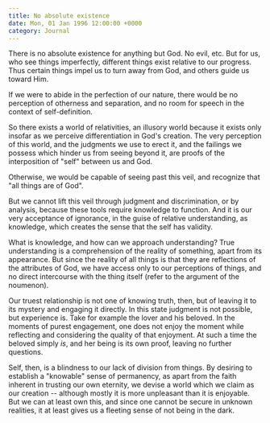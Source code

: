 ```yaml
---
title: No absolute existence
date: Mon, 01 Jan 1996 12:00:00 +0000
category: Journal
---
```


There is no absolute existence for anything but God.  No evil, etc.  But
for us, who see things imperfectly, different things exist relative to
our progress.  Thus certain things impel us to turn away from God, and
others guide us toward Him.

If we were to abide in the perfection of our nature, there would be no
perception of otherness and separation, and no room for speech in the
context of self-definition.

So there exists a world of relativities, an illusory world because it
exists only insofar as we perceive differentiation in God's creation.
The very perception of this world, and the judgments we use to erect it,
and the failings we possess which hinder us from seeing beyond it, are
proofs of the interposition of "self" between us and God.

Otherwise, we would be capable of seeing past this veil, and recognize
that "all things are of God".

But we cannot lift this veil through judgment and discrimination, or by
analysis, because these tools require knowledge to function.  And it is
our very acceptance of ignorance, in the guise of relative
understanding, as knowledge, which creates the sense that the self has
validity.

What is knowledge, and how can we approach understanding?  True
understanding is a comprehension of the reality of something, apart from
its appearance.  But since the reality of all things is that they are
reflections of the attributes of God, we have access only to our
perceptions of things, and no direct intercourse with the thing itself
(refer to the argument of the noumenon).

Our truest relationship is not one of knowing truth, then, but of
leaving it to its mystery and engaging it directly.  In this state
judgment is not possible, but experience is.  Take for example the lover
and his beloved.  In the moments of purest engagement, one does not
enjoy the moment while reflecting and considering the quality of that
enjoyment.  At such a time the beloved simply *is*, and her being is its
own proof, leaving no further questions.

Self, then, is a blindness to our lack of division from things.  By
desiring to establish a "knowable" sense of permanency, as apart from
the faith inherent in trusting our own eternity, we devise a world which
we claim as our creation -- although mostly it is more unpleasant than
it is enjoyable.  But we can at least own this, and since one cannot be
secure in unknown realities, it at least gives us a fleeting sense of
not being in the dark.


